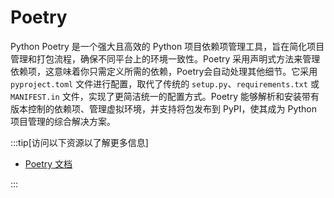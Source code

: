 # Poetry

Python Poetry 是一个强大且高效的 Python 项目依赖项管理工具，旨在简化项目管理和打包流程，确保不同平台上的环境一致性。Poetry 采用声明式方法来管理依赖项，这意味着你只需定义所需的依赖，Poetry会自动处理其他细节。它采用 `pyproject.toml` 文件进行配置，取代了传统的 `setup.py`、`requirements.txt` 或 `MANIFEST.in` 文件，实现了更简洁统一的配置方式。Poetry 能够解析和安装带有版本控制的依赖项、管理虚拟环境，并支持将包发布到 PyPI，使其成为 Python 项目管理的综合解决方案。

:::tip[访问以下资源以了解更多信息]

- [Poetry 文档](https://python-poetry.org/docs/)

:::
